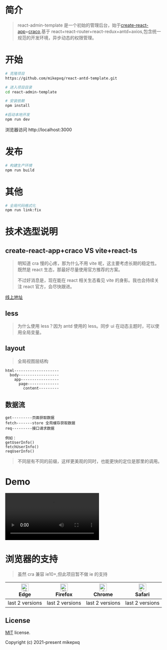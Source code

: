 # 简介

> react-admin-template 是一个初始的管理后台，始于[create-react-app](https://zh-hans.reactjs.org/docs/create-a-new-react-app.html)+[craco](https://github.com/gsoft-inc/craco),基于 react+react-router+react-redux+antd+axios,包含统一规范的开发环境，异步动态的权限管理。

# 开始

```bash
# 克隆项目
https://github.com/mikepxq/react-antd-template.git

# 进入项目目录
cd react-admin-template

# 安装依赖
npm install

#启动本地开发
npm run dev
```

浏览器访问 http://localhost:3000

# 发布

```bash
# 构建生产环境
npm run build
```

# 其他

```bash
# 全局代码格式化
npm run link:fix
```

# 技术选型说明

## create-react-app+craco VS vite+react-ts

> 明知道 cra 慢的心疼，那为什么不用 vite 呢，这主要考虑长期的稳定性。既然是 react 生态，那最好尽量使用官方推荐的方案。
>
> 不过好消息是，现在能在 react 相关生态看见 vite 的身影。我也会持续关注 react 官方，会尽快跟进。

[线上地址](https://mikepxq.github.io/react-antd-template)

## less

> 为什么使用 less？因为 antd 使用的 less。同步 ui 在动态主题时，可以使用全局变量。

## layout

> 全局视图层结构

```
html--------------------
  body------------------
    app-----------------
      page--------------
        content---------

```

## 数据流

```
get---------页面获取数据
fetch-------store 全局缓存获取数据
req---------接口请求数据

例如：
getUserInfo()
fetchUserInfo()
reqUserInfo()
```

> 不同层有不同的前缀，这样更美观的同时，也能更快的定位是那里的调用。

# Demo

![demo](https://mikepxq.github.io/react-antd-template/demo/demo.webm)

# 浏览器的支持

> 虽然 cra 兼容 ie10+,但此项目暂不做 ie 的支持

| [<img src="https://raw.githubusercontent.com/alrra/browser-logos/master/src/edge/edge_48x48.png" alt="IE / Edge" width="24px" height="24px" />](http://godban.github.io/browsers-support-badges/)</br> Edge | [<img src="https://raw.githubusercontent.com/alrra/browser-logos/master/src/firefox/firefox_48x48.png" alt="Firefox" width="24px" height="24px" />](http://godban.github.io/browsers-support-badges/)</br>Firefox | [<img src="https://raw.githubusercontent.com/alrra/browser-logos/master/src/chrome/chrome_48x48.png" alt="Chrome" width="24px" height="24px" />](http://godban.github.io/browsers-support-badges/)</br>Chrome | [<img src="https://raw.githubusercontent.com/alrra/browser-logos/master/src/safari/safari_48x48.png" alt="Safari" width="24px" height="24px" />](http://godban.github.io/browsers-support-badges/)</br>Safari |
| ----------------------------------------------------------------------------------------------------------------------------------------------------------------------------------------------------------- | ----------------------------------------------------------------------------------------------------------------------------------------------------------------------------------------------------------------- | ------------------------------------------------------------------------------------------------------------------------------------------------------------------------------------------------------------- | ------------------------------------------------------------------------------------------------------------------------------------------------------------------------------------------------------------- |
| last 2 versions                                                                                                                                                                                             | last 2 versions                                                                                                                                                                                                   | last 2 versions                                                                                                                                                                                               | last 2 versions                                                                                                                                                                                               |

## License

[MIT](https://github.com/mikepxq/react-antd-template/blob/dev/LICENSE) license.

Copyright (c) 2021-present mikepxq
